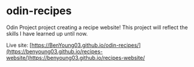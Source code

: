 # odin-recipes
Odin Project project creating a recipe website!
This project will reflect the skills I have learned up until now.

Live site: [https://BenYoung03.github.io/odin-recipes/](https://benyoung03.github.io/recipes-website/)https://benyoung03.github.io/recipes-website/

